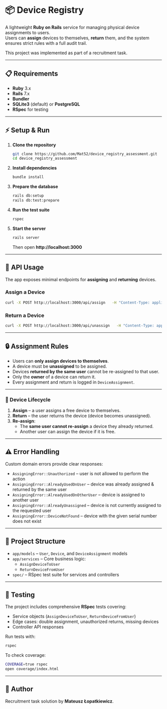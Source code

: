 # 📦 Device Registry

A lightweight **Ruby on Rails** service for managing physical device assignments to users.  
Users can **assign** devices to themselves, **return** them, and the system ensures strict rules with a full audit trail.  

This project was implemented as part of a recruitment task.  

---

## 📋 Requirements

- **Ruby** 3.x  
- **Rails** 7.x  
- **Bundler**  
- **SQLite3** (default) or **PostgreSQL**  
- **RSpec** for testing  

---

## ⚡ Setup & Run

1. **Clone the repository**
   ```bash
   git clone https://github.com/Mat52/device_registry_assessment.git
   cd device_registry_assessment
   ```

2. **Install dependencies**
   ```bash
   bundle install
   ```

3. **Prepare the database**
   ```bash
   rails db:setup
   rails db:test:prepare
   ```

4. **Run the test suite**
   ```bash
   rspec
   ```

5. **Start the server**
   ```bash
   rails server
   ```
   Then open **http://localhost:3000**

---

## 📡 API Usage

The app exposes minimal endpoints for **assigning** and **returning** devices.

### Assign a Device
```bash
curl -X POST http://localhost:3000/api/assign   -H "Content-Type: application/json"   -d '{"device": {"serial_number": "ABC123"}}'
```

### Return a Device
```bash
curl -X POST http://localhost:3000/api/unassign   -H "Content-Type: application/json"   -d '{"device": {"serial_number": "ABC123"}}'
```

---

## 🔒 Assignment Rules

- Users can **only assign devices to themselves**.  
- A device must be **unassigned** to be assigned.  
- Devices **returned by the same user** cannot be re-assigned to that user.  
- Only the **owner** of a device can return it.  
- Every assignment and return is logged in `DeviceAssignment`.  

---

### 🔄 Device Lifecycle

1. **Assign** – a user assigns a free device to themselves.  
2. **Return** – the user returns the device (device becomes unassigned).  
3. **Re-assign**:
   - The **same user cannot re-assign** a device they already returned.  
   - Another user can assign the device if it is free.  

---

## ⚠️ Error Handling

Custom domain errors provide clear responses:

- `AssigningError::Unauthorized` – user is not allowed to perform the action  
- `AssigningError::AlreadyUsedOnUser` – device was already assigned & returned by the same user  
- `AssigningError::AlreadyUsedOnOtherUser` – device is assigned to another user  
- `AssigningError::AlreadyUnassigned` – device is not currently assigned to the requested user  
- `AssigningError::DeviceNotFound` – device with the given serial number does not exist  

---

## 📂 Project Structure

- `app/models` – `User`, `Device`, and `DeviceAssignment` models  
- `app/services` – Core business logic:
  - `AssignDeviceToUser`
  - `ReturnDeviceFromUser`
- `spec/` – RSpec test suite for services and controllers

---

## 🧪 Testing

The project includes comprehensive **RSpec** tests covering:

- Service objects (`AssignDeviceToUser`, `ReturnDeviceFromUser`)  
- Edge cases: double assignment, unauthorized returns, missing devices  
- Controller API responses  

Run tests with:

```bash
rspec
```

To check coverage:

```bash
COVERAGE=true rspec
open coverage/index.html
```

---

## 👤 Author

Recruitment task solution by **Mateusz Łopatkiewicz**.
